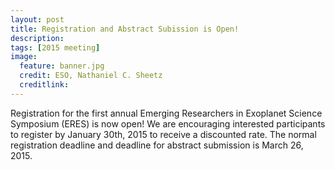 ```yaml
---
layout: post
title: Registration and Abstract Subission is Open!
description: 
tags: [2015 meeting]
image:
  feature: banner.jpg
  credit: ESO, Nathaniel C. Sheetz
  creditlink: 
---
```


Registration for the first annual Emerging Researchers in Exoplanet Science Symposium (ERES) is now open!  We are encouraging interested participants to register by January 30th, 2015 to receive a discounted rate.  The normal registration deadline and deadline for abstract submission is March 26, 2015. 

